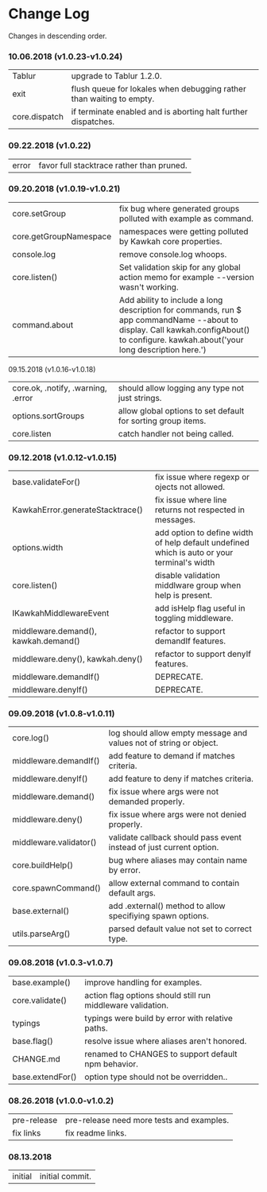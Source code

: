 # Change Log

Changes in descending order.

### 10.06.2018 (v1.0.23-v1.0.24)

<table>
 <tr><td>Tablur</td><td>upgrade to Tablur 1.2.0.</td></tr>
  <tr><td>exit</td><td>flush queue for lokales when debugging rather than waiting to empty.</td></tr>
  <tr><td>core.dispatch</td><td>if terminate enabled and is aborting halt further dispatches.</td></tr>
</table>

### 09.22.2018 (v1.0.22)

<table>
  <tr><td>error</td><td>favor full stacktrace rather than pruned.</td></tr>
</table>

### 09.20.2018 (v1.0.19-v1.0.21)

<table>
  <tr><td>core.setGroup</td><td>fix bug where generated groups polluted with example as command.</td></tr>
  <tr><td>core.getGroupNamespace</td><td>namespaces were getting polluted by Kawkah core properties.</td></tr>
  <tr><td>console.log</td><td>remove console.log whoops.</td></tr>
  <tr><td>core.listen()</td><td>Set validation skip for any global action memo for example --version wasn't working.</td></tr>
  <tr><td>command.about</td><td>Add ability to include a long description for commands, run $ app commandName --about to display. Call kawkah.configAbout() to configure. kawkah.about('your long description here.')</td></tr>
</table

### 09.15.2018 (v1.0.16-v1.0.18)

<table>
  <tr><td>core.ok, .notify, .warning, .error</td><td>should allow logging any type not just strings.</td></tr>
  <tr><td>options.sortGroups</td><td>allow global options to set default for sorting group items.</td></tr>
  <tr><td>core.listen</td><td>catch handler not being called.</td></tr>
</table>

### 09.12.2018 (v1.0.12-v1.0.15)

<table>
 <tr><td>base.validateFor()</td><td>fix issue where regexp or ojects not allowed.</td></tr>
 <tr><td>KawkahError.generateStacktrace()</td><td>fix issue where line returns not respected in messages.</td></tr>
 <tr><td>options.width</td><td>add option to define width of help default undefined which is auto or your terminal's width</td></tr>
 <tr><td>core.listen()</td><td>disable validation middlware group when help is present.</td></tr>
 <tr><td>IKawkahMiddlewareEvent</td><td>add isHelp flag useful in toggling middleware.</td></tr>
 <tr><td>middleware.demand(), kawkah.demand()</td><td>refactor to support demandIf features.</td></tr>
 <tr><td>middleware.deny(), kawkah.deny()</td><td>refactor to support denyIf features.</td></tr>
 <tr><td>middleware.demandIf()</td><td>DEPRECATE.</td></tr>
 <tr><td>middleware.denyIf()</td><td>DEPRECATE.</td></tr>
</table>

### 09.09.2018 (v1.0.8-v1.0.11)

<table>
  <tr><td>core.log()</td><td>log should allow empty message and values not of string or object.</td></tr>
  <tr><td>middleware.demandIf()</td><td>add feature to demand if matches criteria.</td></tr>
  <tr><td>middleware.denyIf()</td><td>add feature to deny if matches criteria.</td></tr>
  <tr><td>middleware.demand()</td><td>fix issue where args were not demanded properly.</td></tr>
  <tr><td>middleware.deny()</td><td>fix issue where args were not denied properly.</td></tr>
  <tr><td>middleware.validator()</td><td>validate callback should pass event instead of just current option.</td></tr>
  <tr><td>core.buildHelp()</td><td>bug where aliases may contain name by error.</td></tr>
  <tr><td>core.spawnCommand()</td><td>allow external command to contain default args.</td></tr>
  <tr><td>base.external()</td><td>add .external() method to allow specifiying spawn options.</td></tr>
  <tr><td>utils.parseArg()</td><td>parsed default value not set to correct type.</td></tr>
</table>

### 09.08.2018 (v1.0.3-v1.0.7)

<table>
  <tr><td>base.example()</td><td>improve handling for examples.</td></tr>
  <tr><td>core.validate()</td><td>action flag options should still run middleware validation.</td></tr>
  <tr><td>typings</td><td>typings were build by error with relative paths.</td></tr>
  <tr><td>base.flag()</td><td>resolve issue where aliases aren't honored.</td></tr>
  <tr><td>CHANGE.md</td><td>renamed to CHANGES to support default npm behavior.</td></tr>
  <tr><td>base.extendFor()</td><td>option type should not be overridden..</td></tr>
</table>

### 08.26.2018 (v1.0.0-v1.0.2)

<table>
  <tr><td>pre-release</td><td>pre-release need more tests and examples.</td></tr>
  <tr><td>fix links</td><td>fix readme links.</td></tr>
</table>

### 08.13.2018

<table>
  <tr><td>initial</td><td>initial commit.</td></tr>
</table>
